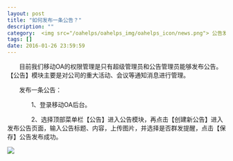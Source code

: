 ```yaml
---
layout: post
title: "如何发布一条公告？"
description: ""
category:  <img src="/oahelps/oahelps_img/oahelps_icon/news.png"> 公告发布与管理
tags: []
date: 2016-01-26 23:59:59
---
```

&#160; &#160; &#160; &#160;目前我们移动OA的权限管理是只有超级管理员和公告管理员能够发布公告。【公告】模块主要是对公司的重大活动、会议等通知消息进行管理。

&#160; &#160; &#160; &#160;发布一条公告：

&#160; &#160; &#160; &#160;&#160; &#160; &#160; &#160;1、登录移动OA后台。

&#160; &#160; &#160; &#160;&#160; &#160; &#160; &#160;2、选择顶部菜单栏【公告】进入公告模块，再点击【创建新公告】进入发布公告页面，输入公告标题、内容，上传图片，并选择是否群发提醒，点击【保存】公告发布成功。

![](../../../../../../../../oahelps_img/gonggao_1.png)